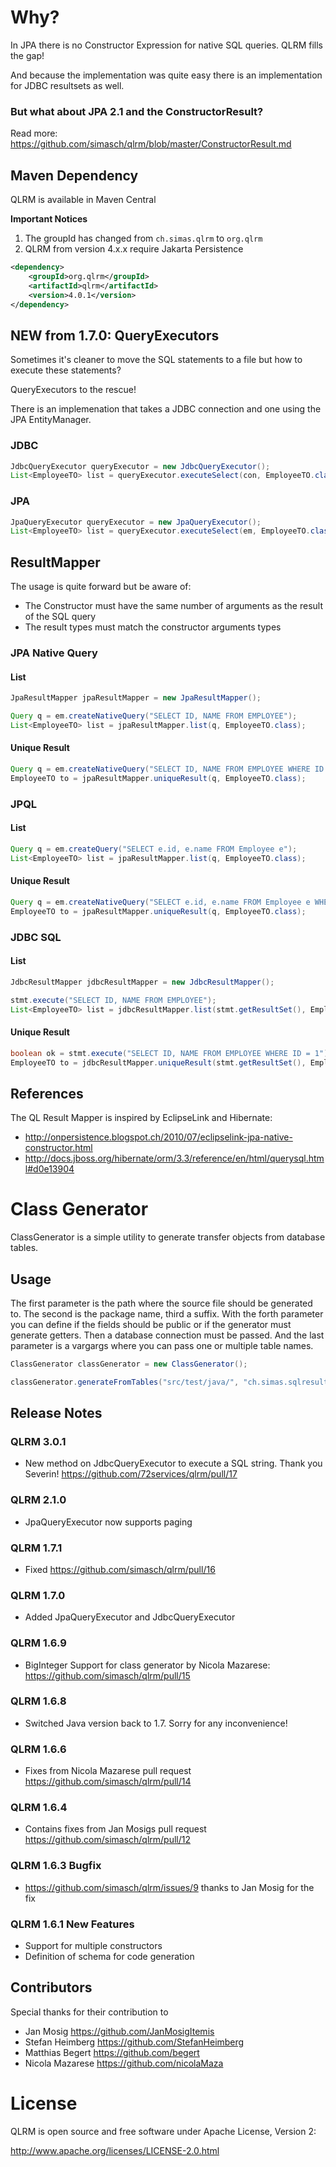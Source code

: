 # Why?
In JPA there is no Constructor Expression for native SQL queries. QLRM fills the gap!

And because the implementation was quite easy there is an implementation for JDBC resultsets as well.

### But what about JPA 2.1 and the ConstructorResult?
Read more: https://github.com/simasch/qlrm/blob/master/ConstructorResult.md

## Maven Dependency
QLRM is available in Maven Central

**Important Notices** 
1. The groupId has changed from ```ch.simas.qlrm``` to ```org.qlrm```
2. QLRM from version 4.x.x require Jakarta Persistence 

```xml
<dependency>
    <groupId>org.qlrm</groupId>
    <artifactId>qlrm</artifactId>
    <version>4.0.1</version>
</dependency>
```

## NEW from 1.7.0: QueryExecutors
Sometimes it's cleaner to move the SQL statements to a file but how to execute these statements?

QueryExecutors to the rescue! 

There is an implemenation that takes a JDBC connection and one using the JPA EntityManager.

### JDBC
```java
JdbcQueryExecutor queryExecutor = new JdbcQueryExecutor();
List<EmployeeTO> list = queryExecutor.executeSelect(con, EmployeeTO.class, "select_with_one_param.sql", 1);
```

### JPA
```java
JpaQueryExecutor queryExecutor = new JpaQueryExecutor();
List<EmployeeTO> list = queryExecutor.executeSelect(em, EmployeeTO.class, "select_with_one_param.sql", 1);
```

## ResultMapper 
The usage is quite forward but be aware of:
- The Constructor must have the same number of arguments as the result of the SQL query
- The result types must match the constructor arguments types

### JPA Native Query
#### List
```java
JpaResultMapper jpaResultMapper = new JpaResultMapper();

Query q = em.createNativeQuery("SELECT ID, NAME FROM EMPLOYEE");
List<EmployeeTO> list = jpaResultMapper.list(q, EmployeeTO.class);
```
#### Unique Result
```java
Query q = em.createNativeQuery("SELECT ID, NAME FROM EMPLOYEE WHERE ID = 1");
EmployeeTO to = jpaResultMapper.uniqueResult(q, EmployeeTO.class);
```
### JPQL
#### List
```java
Query q = em.createQuery("SELECT e.id, e.name FROM Employee e");
List<EmployeeTO> list = jpaResultMapper.list(q, EmployeeTO.class);
```
#### Unique Result
```java
Query q = em.createNativeQuery("SELECT e.id, e.name FROM Employee e WHERE e.id = 1");
EmployeeTO to = jpaResultMapper.uniqueResult(q, EmployeeTO.class);
```

### JDBC SQL
#### List
```java
JdbcResultMapper jdbcResultMapper = new JdbcResultMapper();

stmt.execute("SELECT ID, NAME FROM EMPLOYEE");
List<EmployeeTO> list = jdbcResultMapper.list(stmt.getResultSet(), EmployeeTO.class);
```
#### Unique Result
```java
boolean ok = stmt.execute("SELECT ID, NAME FROM EMPLOYEE WHERE ID = 1");
EmployeeTO to = jdbcResultMapper.uniqueResult(stmt.getResultSet(), EmployeeTO.class);
```

## References
The QL Result Mapper is inspired by EclipseLink and Hibernate:
- http://onpersistence.blogspot.ch/2010/07/eclipselink-jpa-native-constructor.html
- http://docs.jboss.org/hibernate/orm/3.3/reference/en/html/querysql.html#d0e13904

# Class Generator
ClassGenerator is a simple utility to generate transfer objects from database tables.

## Usage
The first parameter is the path where the source file should be generated to. The second is the package name, third a suffix.
With the forth parameter you can define if the fields should be public or if the generator must generate getters. 
Then a database connection must be passed. And the last parameter is a vargargs where you can pass one or multiple table names.

```java
ClassGenerator classGenerator = new ClassGenerator();

classGenerator.generateFromTables("src/test/java/", "ch.simas.sqlresultmapper.to", "TO", false, con, "EMPLOYEE");
```

## Release Notes

### QLRM 3.0.1
- New method on JdbcQueryExecutor to execute a SQL string. Thank you Severin! https://github.com/72services/qlrm/pull/17

### QLRM 2.1.0
- JpaQueryExecutor now supports paging 

### QLRM 1.7.1
- Fixed https://github.com/simasch/qlrm/pull/16

### QLRM 1.7.0
- Added JpaQueryExecutor and JdbcQueryExecutor

### QLRM 1.6.9
- BigInteger Support for class generator by Nicola Mazarese: https://github.com/simasch/qlrm/pull/15

### QLRM 1.6.8
- Switched Java version back to 1.7. Sorry for any inconvenience! 

### QLRM 1.6.6
- Fixes from Nicola Mazarese pull request https://github.com/simasch/qlrm/pull/14

### QLRM 1.6.4
- Contains fixes from Jan Mosigs pull request https://github.com/simasch/qlrm/pull/12

### QLRM 1.6.3 Bugfix
- https://github.com/simasch/qlrm/issues/9 thanks to Jan Mosig for the fix

### QLRM 1.6.1 New Features
- Support for multiple constructors
- Definition of schema for code generation

## Contributors

Special thanks for their contribution to
- Jan Mosig https://github.com/JanMosigItemis 
- Stefan Heimberg https://github.com/StefanHeimberg
- Matthias Begert https://github.com/begert
- Nicola Mazarese https://github.com/nicolaMaza 

# License
QLRM is open source and free software under Apache License, Version 2:

http://www.apache.org/licenses/LICENSE-2.0.html
